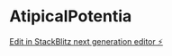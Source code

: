 # AtipicalPotentia

[Edit in StackBlitz next generation editor ⚡️](https://stackblitz.com/~/github.com/pyrousseau/AtipicalPotentia)